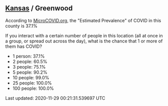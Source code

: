
## [Kansas](/united-states/kansas) / Greenwood

According to [MicroCOVID.org](http://microcovid.org),
the "Estimated Prevalence" of COVID in this county is 37.1%

If you interact with a certain number of people in this location
(all at once in a group, or spread out across the day), what is the chance that
1 or more of them has COVID?

- 1 person: 37.1%
- 2 people: 60.5%
- 3 people: 75.1%
- 5 people: 90.2%
- 10 people: 99.0%
- 25 people: 100.0%
- 100 people: 100.0%

Last updated: 2020-11-29 00:21:31.539697 UTC
